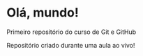 # Olá, mundo!
Primeiro repositório do curso de Git e GitHub

Repositório criado durante uma aula ao vivo!
